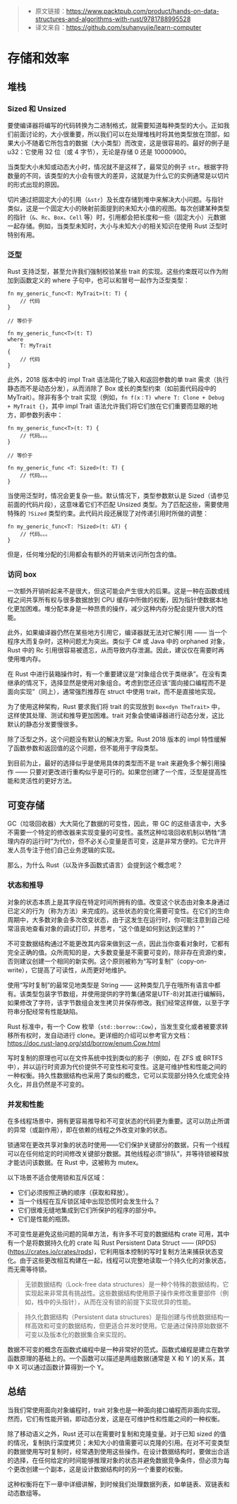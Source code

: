 >* 原文链接：https://www.packtpub.com/product/hands-on-data-structures-and-algorithms-with-rust/9781788995528
>* 译文来自：https://github.com/suhanyujie/learn-computer

# 存储和效率
## 堆栈
### Sized 和 Unsized
要使编译器将编写的代码转换为二进制格式，就需要知道每种类型的大小。正如我们前面讨论的，大小很重要，所以我们可以在处理堆栈时将其他类型放在顶部，如果大小不随着它所包含的数据（大小类型）而改变，这是很容易的。最好的例子是 u32：它使用 32 位（或 4 字节），无论是存储 0 还是 10000900。

当类型大小未知或动态大小时，情况就不是这样了，最常见的例子 `str`。根据字符数量的不同，该类型的大小会有很大的差异，这就是为什么它的实例通常是以切片的形式出现的原因。

切片通过把固定大小的引用（`&str`）及长度存储到堆中来解决大小问题。与指针类似，这是一个固定大小的映射前面提到的未知大小值的视图。每次创建某种类型的指针（`&`、`Rc`、`Box`、`Cell` 等）时，引用都会把长度和一些（固定大小）元数据一起存储。例如，当类型未知时，大小与未知大小的相关知识在使用 Rust 泛型时特别有用。

### 泛型
Rust 支持泛型，甚至允许我们强制校验某些 trait 的实现。这些约束既可以作为附加到函数定义的 where 子句中，也可以和冒号一起作为泛型类型：

```
fn my_generic_func<T: MyTrait>(t: T) {
    // 代码
}

// 等价于

fn my_generic_func<T>(t: T)
where
    T: MyTrait
{
    // 代码
}
```

此外，2018 版本中的 impl Trait 语法简化了输入和返回参数的单 trait 需求（执行静态而不是动态分发），从而消除了 Box 或长的类型约束（如前面代码段中的 MyTrait）。除非有多个 trait 实现（例如，`fn f(x：T) where T: Clone + Debug + MyTrait {}`，其中 impl Trait 语法允许我们将它们放在它们重要而显眼的地方，即参数列表中：

```
fn my_generic_func<T>(t: T) {
    // 代码。。。
}

// 等价于

fn my_generic_func <T: Sized>(t: T) {
    // 代码。。。
}
```

当使用泛型时，情况会更复杂一些。默认情况下，类型参数默认是 Sized（请参见前面的代码片段），这意味着它们不匹配 Unsized 类型。为了匹配这些，需要使用特殊的 `?Sized` 类型约束。此代码片段还展现了对传递引用时所做的调整：

```
fn my_generic_func<T: ?Sized>(t: &T) {
    // 代码。。。
}
```

但是，任何堆分配的引用都会有额外的开销来访问所包含的值。

### 访问 box
一次额外开销听起来不是很大，但这可能会产生很大的后果。这是一种在函数或线程之间共享所有权与很多数据放到 CPU 缓存中所做的权衡，因为指针使数据本地化更加困难。堆分配本身是一种昂贵的操作，减少这种内存分配会提升很大的性能。

此外，如果编译器仍然在某些地方引用它，编译器就无法对它解引用 —— 当一个程序大而复杂时，这种问题尤为突出。类似于 C# 或 Java 中的 orphaned 对象，Rust 中的 Rc 引用很容易被遗忘，从而导致内存泄漏。因此，建议仅在需要时再使用堆内存。

在 Rust 中进行装箱操作时，有一个重要建议是“对象组合优于类继承”。在没有类继承的情况下，选择显然是使用对象组合。考虑到您还应该“面向接口编程而不是面向实现”（同上），通常强烈推荐在 struct 中使用 trait，而不是直接地实现。

为了使用这种架构，Rust 要求我们将 trait 的实现放到 `Box<dyn TheTrait>` 中，这样使其处理、测试和推导更加困难。trait 对象会使编译器进行动态分发，这比默认的静态分发要慢很多。

除了泛型之外，这个问题没有默认的解决方案。Rust 2018 版本的 impl 特性缓解了函数参数和返回值的这个问题，但不能用于字段类型。

到目前为止，最好的选择似乎是使用具体的类型而不是 trait 来避免多个解引用操作 —— 只要对更改进行重构似乎是可行的。如果您创建了一个库，泛型是提高性能和灵活性的更好方法。


## 可变存储
GC（垃圾回收器）大大简化了数据的可变性，因此，带 GC 的这些语言中，大多不需要一个特定的修改器来实现变量的可变性。虽然这种垃圾回收机制以牺牲“清理内存的运行时”为代价，但不必关心变量是否可变，这是非常方便的。它允许开发人员专注于他们自己业务逻辑的实现。

那么，为什么 Rust（以及许多函数式语言）会提到这个概念呢？

### 状态和推导

对象的状态本质上是其字段在特定时间所拥有的值。改变这个状态由对象本身通过已定义的行为（称为方法）来完成的。这些状态的变化需要可变性。在它们的生命周期中，大多数对象会多次改变状态，由于这发生在运行时，你可能注意到自己经常沮丧地查看对象的调试打印，并思考，“这个值是如何到达到这里的？”

不可变数据结构通过不能更改其内容来做到这一点，因此当你查看对象时，它都有完全正确的值。众所周知的是，大多数变量是不需要可变的，除非存在资源约束，否则建议创建一个相同的新实例。这个原则被称为“写时复制”（copy-on-write），它提高了可读性，从而更好地维护。

使用“写时复制”的最常见地类型是 String —— 这种类型几乎在哦所有语言中都有。该类型包装字节数组，并使用提供的字符集(通常是UTF-8)对其进行编解码，如果修改了字符，该字节数组会发生拷贝并保存修改。我们经常这样做，以至于字符串分配经常有性能缺陷。

Rust 标准中，有一个 Cow 枚举（`std::borrow::Cow`），当发生变化或者被要求转移所有权时，发自动进行 clone。更详细的介绍可以参考官方文档：https://doc.rust-lang.org/std/borrow/enum.Cow.html

写时复制的原理也可以在文件系统中找到类似的影子（例如，在 ZFS 或 BRTFS 中），并以运行时资源为代价提供不可变性和可变性。这是可维护性和性能之间的一种权衡。持久性数据结构也采用了类似的概念，它可以实现部分持久化或完全持久化，并且仍然是不可变的。

### 并发和性能
在多线程场景中，拥有更容易推导和不可变状态的代码更为重要。这可以防止所谓的异常（或副作用），即在依赖的线程之外改变对象的状态。

锁通常在更改共享对象的状态时使用——它们保护关键部分的数据，只有一个线程可以在任何给定的时间修改关键部分数据。其他线程必须“排队”，并等待锁被释放才能访问该数据。在 Rust 中，这被称为 mutex。

以下场景不适合使用锁和互斥区域：
* 它们必须按照正确的顺序（获取和释放）。
* 当一个线程在互斥锁区域中出现恐慌时会发生什么？
* 它们很难无缝地集成到它们所保护的程序的部分中。
* 它们是性能的瓶颈。

不可变性是避免这些问题的简单方法，有许多不可变的数据结构 crate 可用，其中有一个是将数据持久化的 crate 叫 Rust Persistent Data Struct —— (RPDS)(https://crates.io/crates/rpds)，它利用版本控制的写时复制方法来捕获状态变化。由于这些更改相互构建在一起，线程可以完整地读取一个持久化的对象状态，而无需等待锁。

>无锁数据结构（Lock-free data structures）是一种个特殊的数据结构，它实现起来非常具有挑战性。这些数据结构使用原子操作来修改重要部件（例如，栈中的头指针），从而在没有锁的前提下实现优异的性能。

>持久化数据结构（Persistent data structures）是指创建与传统数据结构一样高效和可变的数据结构，但更适合并发时使用。它是通过保持原始数据不可变以及版本化的数据集合来实现的。

数据不可变的概念在函数式编程中是一种非常好的范式。函数式编程是建立在数学函数原理的基础上的。一个函数可以描述是两组数据(通常是 X 和 Y )的关系，其中 X 可以通过函数计算得到一个 Y。

## 总结
当我们常使用面向对象编程时，trait 对象也是一种面向接口编程而非面向实现。然而，它们有性能开销，即动态分发，这是在可维护性和性能之间的一种权衡。

除了移动语义之外，Rust 还可以在需要时复制和克隆变量。对于已知 sized 的值的情况，复制执行深度拷贝；未知大小的值需要可以克隆的引用。在对不可变类型的数据使用写时复制时，经常遇到使用这些操作。在设计数据结构时，要做出合适的选择，在任何给定的时间能够推理对象的状态并避免数据竞争条件，但必须为每个更改创建一个副本，这是设计数据结构时的另一个重要的权衡。

这种权衡将在下一章中详细讲解，到时候我们处理数据列表，如单链表、双链表和动态数组等。

